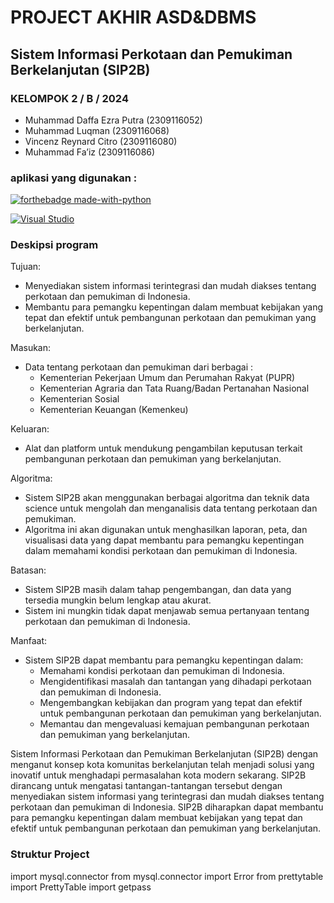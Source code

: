 # PROJECT AKHIR ASD&DBMS
## Sistem Informasi Perkotaan dan Pemukiman Berkelanjutan (SIP2B)
### KELOMPOK 2 / B / 2024
- Muhammad Daffa Ezra Putra 	(2309116052)
- Muhammad Luqman	(2309116068)
- Vincenz Reynard Citro 	(2309116080)
- Muhammad Fa’iz	(2309116086)
### aplikasi yang digunakan :
[![forthebadge made-with-python](http://ForTheBadge.com/images/badges/made-with-python.svg)](https://www.python.org/)

[![Visual Studio](https://badgen.net/badge/icon/visualstudio?icon=visualstudio&label)](https://visualstudio.microsoft.com)

### Deskipsi program 
Tujuan:
- Menyediakan sistem informasi terintegrasi dan mudah diakses tentang perkotaan dan pemukiman di Indonesia.
- Membantu para pemangku kepentingan dalam membuat kebijakan yang tepat dan efektif untuk pembangunan perkotaan dan pemukiman yang berkelanjutan.
  
Masukan:
- Data tentang perkotaan dan pemukiman dari berbagai :
   - Kementerian Pekerjaan Umum dan Perumahan Rakyat (PUPR) 
   - Kementerian Agraria dan Tata Ruang/Badan Pertanahan Nasional
   - Kementerian Sosial
   - Kementerian Keuangan (Kemenkeu)
     
Keluaran:
- Alat dan platform untuk mendukung pengambilan keputusan terkait pembangunan perkotaan dan pemukiman yang berkelanjutan.
  
Algoritma:
- Sistem SIP2B akan menggunakan berbagai algoritma dan teknik data science untuk mengolah dan menganalisis data tentang perkotaan dan pemukiman.
- Algoritma ini akan digunakan untuk menghasilkan laporan, peta, dan visualisasi data yang dapat membantu para pemangku kepentingan dalam memahami kondisi perkotaan dan pemukiman di Indonesia.
  
Batasan:
- Sistem SIP2B masih dalam tahap pengembangan, dan data yang tersedia mungkin belum lengkap atau akurat.
- Sistem ini mungkin tidak dapat menjawab semua pertanyaan tentang perkotaan dan pemukiman di Indonesia.
  
Manfaat:
- Sistem SIP2B dapat membantu para pemangku kepentingan dalam:
  - Memahami kondisi perkotaan dan pemukiman di Indonesia.
  - Mengidentifikasi masalah dan tantangan yang dihadapi perkotaan dan pemukiman di Indonesia.
  - Mengembangkan kebijakan dan program yang tepat dan efektif untuk pembangunan perkotaan dan pemukiman yang berkelanjutan.
  - Memantau dan mengevaluasi kemajuan pembangunan perkotaan dan pemukiman yang berkelanjutan.

Sistem Informasi Perkotaan dan Pemukiman Berkelanjutan (SIP2B) dengan menganut konsep kota komunitas berkelanjutan telah menjadi solusi yang inovatif untuk menghadapi permasalahan kota modern sekarang. SIP2B dirancang untuk mengatasi tantangan-tantangan tersebut dengan menyediakan sistem informasi yang terintegrasi dan mudah diakses tentang perkotaan dan pemukiman di Indonesia. SIP2B diharapkan dapat membantu para pemangku kepentingan dalam membuat kebijakan yang tepat dan efektif untuk pembangunan perkotaan dan pemukiman yang berkelanjutan.

### Struktur Project
import mysql.connector
from mysql.connector import Error
from prettytable import PrettyTable
import getpass
